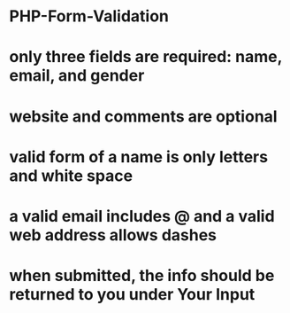 # PHP-Form-Validation
# only three fields are required: name, email, and gender
# website and comments are optional
# valid form of a name is only letters and white space
# a valid email includes @ and a valid web address allows dashes
# when submitted, the info should be returned to you under Your Input
